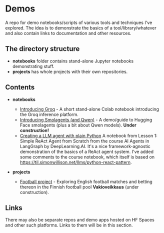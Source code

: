 # Demos
A repo for demo notebooks/scripts of various tools and techniques I've explored. The idea is to demonstrate the basics of a tool/library/whatever and also contain links to documentation and other resources.

## The directory structure
- **notebooks** folder contains stand-alone Jupyter notebooks demonstrating stuff.
- **projects** has whole projects with their own repositories.

## Contents

- **notebooks**
    - [Introducing Groq](notebooks/Groq_demo.ipynb) - A short stand-alone Colab notebook introducing the Groq inference platform.
    - [Introducing Smolagents (and Qwen)](notebooks/smolagents_demo.ipynb) - A demo/guide to Hugging Face smolagents (plus a bit about Qwen models). **Under construction!**
    - [Creating a LLM agent with plain Python](notebooks/LLM_agent_with_plain_Python.ipynb) A notebook from Lesson 1: Simple ReAct Agent from Scratch from the course AI Agents in LangGraph by DeepLearning.AI. It's a nice framework-agnostic demonstration of the basics of a ReAct agent system. I've added some comments to the course notebook, which itself is based on https://til.simonwillison.net/llms/python-react-pattern.

- **projects**
    - [Football project](https://github.com/PetteriMoilanen/FootieProject) - Exploring English football matches and betting thereon in the Finnish football pool **Vakioveikkaus** (under construction).

## Links

There may also be separate repos and demo apps hosted on HF Spaces and other such platforms. Links to them will be in this section.
